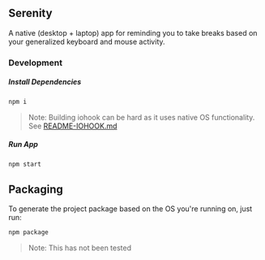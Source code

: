 ## Serenity

A native (desktop + laptop) app for reminding you to take breaks based on your generalized keyboard and mouse activity.

### Development

##### Install Dependencies

```bash
npm i
```

> Note: Building iohook can be hard as it uses native OS functionality. See [README-IOHOOK.md](./README-IOHOOK.md)

##### Run App

```bash
npm start
```

## Packaging

To generate the project package based on the OS you're running on, just run:

```bash
npm package
```

> Note: This has not been tested
